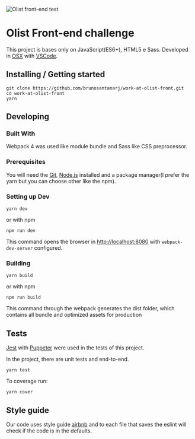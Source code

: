 ![Olist front-end test](https://image.ibb.co/iQvObp/Captura_de_Tela_2018_09_27_a_s_21_12_31.png)

# Olist Front-end challenge

This project is bases only on JavaScript(ES6+), HTML5 e Sass.
Developed in [OSX](https://www.apple.com/macos/) with [VSCode](https://code.visualstudio.com/).

## Installing / Getting started

```shell
git clone https://github.com/brunosantanarj/work-at-olist-front.git
cd work-at-olist-front
yarn
```

## Developing

### Built With
Webpack 4 was used like module bundle and Sass like CSS preprocessor.

### Prerequisites
You will need the [Git](https://git-scm.com/), [Node.js](https://nodejs.org/en/) installed and a package manager(I prefer the yarn but you can choose other like the npm).

### Setting up Dev

```shell
yarn dev
```
or with npm
```shell
npm run dev
```

This command opens the browser in [http://localhost:8080](#) with `webpack-dev-server` configured.

### Building

```shell
yarn build
```
or with npm
```shell
npm run build
```

This command through the webpack generates the dist folder, which contains all bundle and optimized assets for production

## Tests

[Jest](https://jestjs.io/) with [Puppeter](https://github.com/GoogleChrome/puppeteer) were used in the tests of this project.

In the project, there are unit tests and end-to-end.

```shell
yarn test
```

To coverage run:
```shell
yarn cover
```
## Style guide
Our code uses style guide [airbnb](https://www.npmjs.com/package/eslint-config-airbnb) and to each file that saves the eslint will check if the code is in the defaults.
